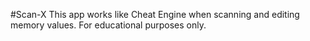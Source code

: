 #Scan-X
This app works like Cheat Engine when scanning and editing memory values. For educational purposes only.
